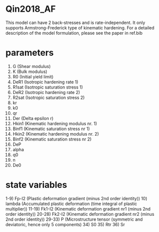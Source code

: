 # Qin2018_AF
This model can have 2 back-stresses and is rate-independent. It only supports Armstrong-Frederick type of kinematic hardening. For a detailed description of the model formulation, please see the paper in ref.bib

# parameters
1. G (Shear modulus)
2. K (Bulk modulus)
3. R0 (Initial yield limit) 
4. DeR1 (Isotropic hardening rate 1)
5. R1sat (Isotropic saturation stress 1)
6. DeR2 (Isotropic hardening rate 2)
7. R2sat (Isotropic saturation stress 2)
8. kr
9. k0
10. qr
11. Der (Delta epsilon r)
12. Hkin1 (Kinematic hardening modulus nr. 1)
13. Binf1 (Kinematic saturation stress nr 1)
14. Hkin2 (Kinematic hardening modulus nr. 2)
15. Binf2 (Kinematic saturation stress nr 2)
16. DeP
17. alpha
18. q0
19. n
20. De0


# state variables
1-9) Fp-I2 (Plastic deformation gradient (minus 2nd order identity))
10) lambda (Accumulated plastic deformation (time integral of plastic multiplier))
11-19) Fk1-I2 (Kinematic deformation gradient nr1 (minus 2nd order identity))
20-28) Fk2-I2 (Kinematic deformation gradient nr2 (minus 2nd order identity))
29-33) P (Microstructure tensor (symmetric and deviatoric, hence only 5 components)
34) S0
35) Rtr
36) Sr
